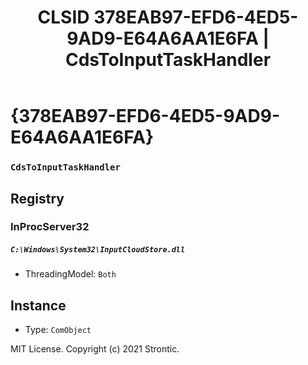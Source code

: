 ﻿---
title: "CLSID 378EAB97-EFD6-4ED5-9AD9-E64A6AA1E6FA | CdsToInputTaskHandler"
excerpt: What is COM-Object CLSID 378EAB97-EFD6-4ED5-9AD9-E64A6AA1E6FA?
---

# {378EAB97-EFD6-4ED5-9AD9-E64A6AA1E6FA}

### `CdsToInputTaskHandler`

## Registry


### InProcServer32

##### `C:\Windows\System32\InputCloudStore.dll`
* ThreadingModel: `Both`

## Instance

* Type: `ComObject`

MIT License. Copyright (c) 2021 Strontic.


